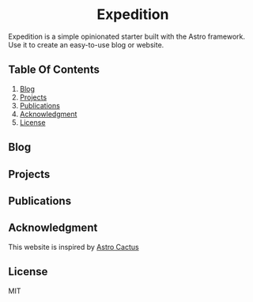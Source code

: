<div align="center">
  <picture>
    <source media="(prefers-color-scheme: dark)" srcset="https://github.com/MelihDarcanxyz/neo-website/assets/icon-darkgreen.svg">
    <source media="(prefers-color-scheme: light)" srcset="https://github.com/MelihDarcanxyz/neo-website/assets/icon-red.svg">
  </picture>
</div>
<h1 align="center">
  Expedition
</h1>

Expedition is a simple opinionated starter built with the Astro framework. Use it to create an easy-to-use blog or website.

## Table Of Contents

1. [Blog](#blog)
2. [Projects](#projects)
3. [Publications](#publications)
4. [Acknowledgment](#acknowledgment)
5. [License](#license)

## Blog



## Projects



## Publications



## Acknowledgment

This website is inspired by [Astro Cactus](https://github.com/chrismwilliams/astro-theme-cactus)

## License

MIT
